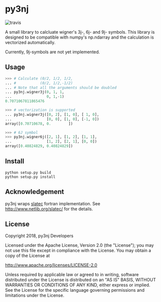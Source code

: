 # py3nj

![travis](https://travis-ci.org/fujiisoup/py3nj.svg?branch=master)

A small library to calcluate wigner's 3j-, 6j- and 9j- symbols.
This library is designed to be compatible with numpy's np.ndarray and
the calculation is vectorized automatically.

Currently, 9j-symbols are not yet implemented.

## Usage
```python
>>> # Calculate (0/2, 1/2, 1/2,
... #           (0/2, 1/2,-1/2)
... # Note that all the arguments should be doubled
... py3nj.wigner3j(0, 1, 1,
...                0, 1,-1)
0.7071067811865476

>>> # vectorization is supported
... py3nj.wigner3j([0, 2], [1, 0], [ 1, 0],
...                [0, 0], [1, 0], [-1, 0])
array([0.70710678, 0.        ])

>>> # 6J symbol
>>> py3nj.wigner6j([2, 1], [1, 2], [1, 1],
...                [1, 2], [2, 1], [0, 0])
array([0.40824829, 0.40824829])
```


## Install

```
python setup.py build
python setup.py install
```

## Acknowledgement

py3nj wraps [slatec](http://www.netlib.org/slatec/) fortran implementation.
See http://www.netlib.org/slatec/ for the details.

## License

Copyright 2018, py3nj Developers

Licensed under the Apache License, Version 2.0 (the "License");
you may not use this file except in compliance with the License.
You may obtain a copy of the License at

  http://www.apache.org/licenses/LICENSE-2.0

Unless required by applicable law or agreed to in writing, software
distributed under the License is distributed on an "AS IS" BASIS,
WITHOUT WARRANTIES OR CONDITIONS OF ANY KIND, either express or implied.
See the License for the specific language governing permissions and
limitations under the License.
